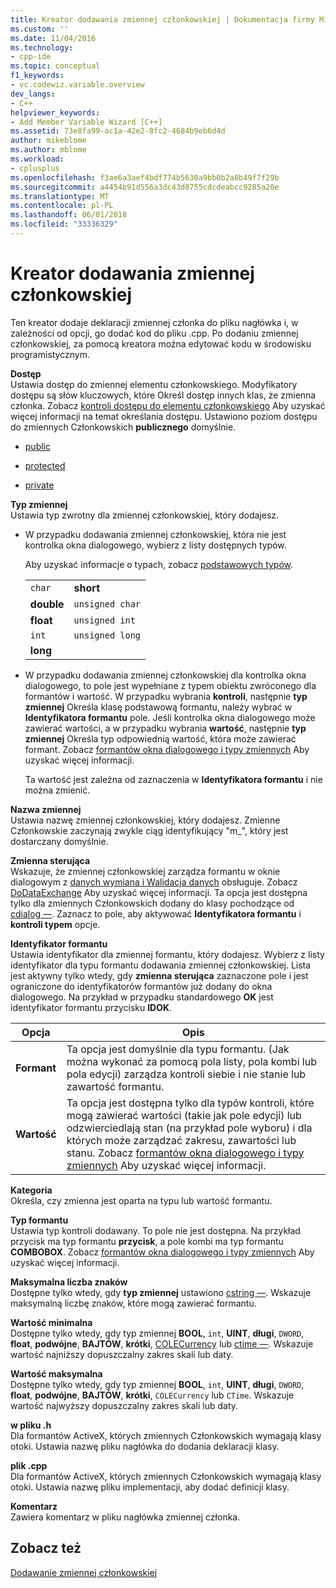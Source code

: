 ```yaml
---
title: Kreator dodawania zmiennej członkowskiej | Dokumentacja firmy Microsoft
ms.custom: ''
ms.date: 11/04/2016
ms.technology:
- cpp-ide
ms.topic: conceptual
f1_keywords:
- vc.codewiz.variable.overview
dev_langs:
- C++
helpviewer_keywords:
- Add Member Variable Wizard [C++]
ms.assetid: 73e8fa99-ac1a-42e2-8fc2-4684b9eb6d4d
author: mikeblome
ms.author: mblome
ms.workload:
- cplusplus
ms.openlocfilehash: f3ae6a3aef4bdf774b5630a9bb0b2a0b49f7f29b
ms.sourcegitcommit: a4454b91d556a3dc43d8755cdcdeabcc9285a20e
ms.translationtype: MT
ms.contentlocale: pl-PL
ms.lasthandoff: 06/01/2018
ms.locfileid: "33336329"
---
```

# <a name="add-member-variable-wizard"></a>Kreator dodawania zmiennej członkowskiej
Ten kreator dodaje deklaracji zmiennej członka do pliku nagłówka i, w zależności od opcji, go dodać kod do pliku .cpp. Po dodaniu zmiennej członkowskiej, za pomocą kreatora można edytować kodu w środowisku programistycznym.  
  
 **Dostęp**  
 Ustawia dostęp do zmiennej elementu członkowskiego. Modyfikatory dostępu są słów kluczowych, które Określ dostęp innych klas, że zmienna członka. Zobacz [kontroli dostępu do elementu członkowskiego](../cpp/member-access-control-cpp.md) Aby uzyskać więcej informacji na temat określania dostępu. Ustawiono poziom dostępu do zmiennych Członkowskich **publicznego** domyślnie.  
  
-   [public](../cpp/public-cpp.md)  
  
-   [protected](../cpp/protected-cpp.md)  
  
-   [private](../cpp/private-cpp.md)  
  
 **Typ zmiennej**  
 Ustawia typ zwrotny dla zmiennej członkowskiej, który dodajesz.  
  
-   W przypadku dodawania zmiennej członkowskiej, która nie jest kontrolka okna dialogowego, wybierz z listy dostępnych typów.  
  
     Aby uzyskać informacje o typach, zobacz [podstawowych typów](../cpp/fundamental-types-cpp.md).  
  
    |||  
    |-|-|  
    |`char`|**short**|  
    |**double**|`unsigned char`|  
    |**float**|`unsigned int`|  
    |`int`|`unsigned long`|  
    |**long**||  
  
-   W przypadku dodawania zmiennej członkowskiej dla kontrolka okna dialogowego, to pole jest wypełniane z typem obiektu zwróconego dla formantów i wartość. W przypadku wybrania **kontroli**, następnie **typ zmiennej** Określa klasę podstawową formantu, należy wybrać w **Identyfikatora formantu** pole. Jeśli kontrolka okna dialogowego może zawierać wartości, a w przypadku wybrania **wartość**, następnie **typ zmiennej** Określa typ odpowiednią wartość, która może zawierać formant. Zobacz [formantów okna dialogowego i typy zmiennych](../ide/dialog-box-controls-and-variable-types.md) Aby uzyskać więcej informacji.  
  
     Ta wartość jest zależna od zaznaczenia w **Identyfikatora formantu** i nie można zmienić.  
  
 **Nazwa zmiennej**  
 Ustawia nazwę zmiennej członkowskiej, który dodajesz. Zmienne Członkowskie zaczynają zwykle ciąg identyfikujący "m_", który jest dostarczany domyślnie.  
  
 **Zmienna sterująca**  
 Wskazuje, że zmiennej członkowskiej zarządza formantu w oknie dialogowym z [danych wymiana i Walidacja danych](../mfc/dialog-data-exchange-and-validation.md) obsługuje. Zobacz [DoDataExchange](../mfc/reference/cwnd-class.md#dodataexchange) Aby uzyskać więcej informacji. Ta opcja jest dostępna tylko dla zmiennych Członkowskich dodany do klasy pochodzące od [cdialog —](../mfc/reference/cdialog-class.md). Zaznacz to pole, aby aktywować **Identyfikatora formantu** i **kontroli typem** opcje.  
  
 **Identyfikator formantu**  
 Ustawia identyfikator dla zmiennej formantu, który dodajesz. Wybierz z listy identyfikator dla typu formantu dodawania zmiennej członkowskiej. Lista jest aktywny tylko wtedy, gdy **zmienna sterująca** zaznaczone pole i jest ograniczone do identyfikatorów formantów już dodany do okna dialogowego. Na przykład w przypadku standardowego **OK** jest identyfikator formantu przycisku **IDOK**.  
  
|Opcja|Opis|  
|------------|-----------------|  
|**Formant**|Ta opcja jest domyślnie dla typu formantu. (Jak można wykonać za pomocą pola listy, pola kombi lub pola edycji) zarządza kontroli siebie i nie stanie lub zawartość formantu.|  
|**Wartość**|Ta opcja jest dostępna tylko dla typów kontroli, które mogą zawierać wartości (takie jak pole edycji) lub odzwierciedlają stan (na przykład pole wyboru) i dla których może zarządzać zakresu, zawartości lub stanu. Zobacz [formantów okna dialogowego i typy zmiennych](../ide/dialog-box-controls-and-variable-types.md) Aby uzyskać więcej informacji.|  
  
 **Kategoria**  
 Określa, czy zmienna jest oparta na typu lub wartość formantu.  
  
 **Typ formantu**  
 Ustawia typ kontroli dodawany. To pole nie jest dostępna. Na przykład przycisk ma typ formantu **przycisk**, a pole kombi ma typ formantu **COMBOBOX**. Zobacz [formantów okna dialogowego i typy zmiennych](../ide/dialog-box-controls-and-variable-types.md) Aby uzyskać więcej informacji.  
  
 **Maksymalna liczba znaków**  
 Dostępne tylko wtedy, gdy **typ zmiennej** ustawiono [cstring —](../atl-mfc-shared/reference/cstringt-class.md). Wskazuje maksymalną liczbę znaków, które mogą zawierać formantu.  
  
 **Wartość minimalna**  
 Dostępne tylko wtedy, gdy typ zmiennej **BOOL**, `int`, **UINT**, **długi**, `DWORD`, **float**, **podwójne**, **BAJTÓW**, **krótki**, [COLECurrency](../mfc/reference/colecurrency-class.md) lub [ctime —](../atl-mfc-shared/reference/ctime-class.md). Wskazuje wartość najniższy dopuszczalny zakres skali lub daty.  
  
 **Wartość maksymalna**  
 Dostępne tylko wtedy, gdy typ zmiennej **BOOL**, `int`, **UINT**, **długi**, `DWORD`, **float**, **podwójne**, **BAJTÓW**, **krótki**, `COLECurrency` lub `CTime`. Wskazuje wartość najwyższy dopuszczalny zakres skali lub daty.  
  
 **w pliku .h**  
 Dla formantów ActiveX, których zmiennych Członkowskich wymagają klasy otoki. Ustawia nazwę pliku nagłówka do dodania deklaracji klasy.  
  
 **plik .cpp**  
 Dla formantów ActiveX, których zmiennych Członkowskich wymagają klasy otoki. Ustawia nazwę pliku implementacji, aby dodać definicji klasy.  
  
 **Komentarz**  
 Zawiera komentarz w pliku nagłówka zmiennej członka.  
  
## <a name="see-also"></a>Zobacz też  
 [Dodawanie zmiennej członkowskiej](../ide/adding-a-member-variable-visual-cpp.md)